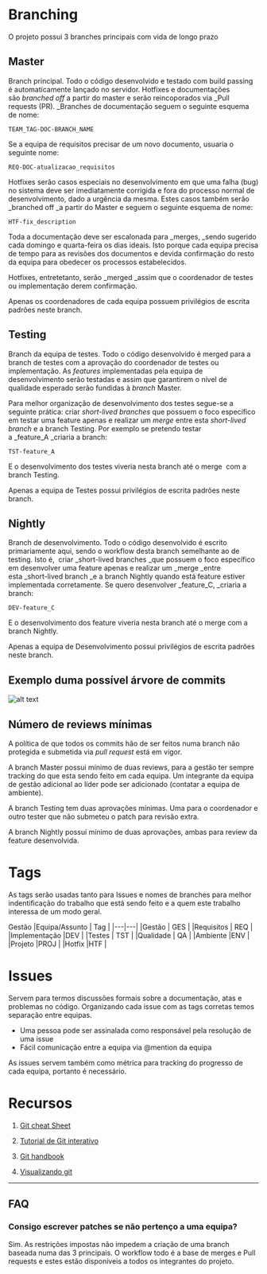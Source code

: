 # **Branching**  

O projeto possui 3 branches principais com vida de longo prazo

## **Master**

Branch principal. Todo o código desenvolvido e testado com build passing é automaticamente lançado no servidor. Hotfixes e documentações são _branched_ _off_ a partir do master e serão reincoporados via _Pull requests (PR). _Branches de documentação seguem o seguinte esquema de nome:

```TEAM_TAG-DOC-BRANCH_NAME```


Se a equipa de requisitos precisar de um novo documento, usuaria o seguinte nome:  

```REQ-DOC-atualizacao_requisitos```

Hotfixes serão casos especiais no desenvolvimento em que uma falha (bug) no sistema deve ser imediatamente corrigida e fora do processo normal de desenvolvimento, dado a urgência da mesma. Estes casos também serão _branched off _a partir do Master e seguem o seguinte esquema de nome:

```HTF-fix_description```

Toda a documentação deve ser escalonada para _merges, _sendo sugerido cada domingo e quarta-feira os dias ideais. Isto porque cada equipa precisa de tempo para as revisões dos documentos e devida confirmação do resto da equipa para obedecer os processos estabelecidos.

Hotfixes, entretetanto, serão _merged _assim que o coordenador de testes ou implementação derem confirmação.

Apenas os coordenadores de cada equipa possuem privilégios de escrita padrões neste branch.  

## **Testing**

Branch da equipa de testes. Todo o código desenvolvido é merged para a branch de testes com a aprovação do coordenador de testes ou implementação. As _features_ implementadas pela equipa de desenvolvimento serão testadas e assim que garantirem o nível de qualidade esperado serão fundidas à _branch_ Master. 

  

Para melhor organização de desenvolvimento dos testes segue-se a seguinte prática: criar _short-lived branches_ que possuem o foco específico em testar uma feature apenas e realizar um _merge_ entre esta _short-lived branch_ e a branch Testing. Por exemplo se pretendo testar a _feature_A _criaria a branch:

```TST-feature_A```

E o desenvolvimento dos testes viveria nesta branch até o merge  com a branch Testing.

  

Apenas a equipa de Testes possui privilégios de escrita padrões neste branch.

## **Nightly**

Branch de desenvolvimento. Todo o código desenvolvido é escrito primariamente aqui, sendo o workflow desta branch semelhante ao de testing. Isto é,  criar _short-lived branches _que possuem o foco específico em desenvolver uma feature apenas e realizar um _merge _entre esta _short-lived branch _e a branch Nightly quando está feature estiver implementada corretamente. Se quero desenvolver _feature_C, _criaria a branch:  

```DEV-feature_C```

E o desenvolvimento dos feature viveria nesta branch até o merge com a branch Nightly.

Apenas a equipa de Desenvolvimento possui privilégios de escrita padrões neste branch.

## Exemplo duma possível árvore de commits
![alt text](images/git_tree.png "Git tree")

## Número de reviews mínimas
A política de que todos os commits hão de ser feitos numa branch não protegida e submetida via _pull request_ está em vigor.

A branch Master possui mínimo de duas reviews, para a gestão ter sempre tracking do que esta sendo feito em cada equipa. Um integrante da equipa de gestão adicional ao líder pode ser adicionado (contatar a equipa de ambiente).

A branch Testing tem duas aprovações mínimas. Uma para o coordenador e outro tester que não submeteu o patch para revisão extra.

A branch Nightly possuí mínimo de duas aprovações, ambas para review da feature desenvolvida.

# **Tags**

As tags serão usadas tanto para Issues e nomes de branches para melhor indentificação do trabalho que está sendo feito e a quem este trabalho interessa de um modo geral.

Gestão
|Equipa/Assunto   | Tag  |
|---|---|
|Gestão   | GES  |
|Requisitos   | REQ  |
|Implementação   |DEV  |
|Testes   | TST  |
|Qualidade   | QA  |
|Ambiente   |ENV   |
|Projeto   |PROJ |
|Hotfix   |HTF   |  

# **Issues**

Servem para termos discussões formais sobre a documentação, atas e problemas no código. Organizando cada issue com as tags corretas temos separação entre equipas.

  

*   Uma pessoa pode ser assinalada como responsável pela resolução de uma issue
*   Fácil comunicação entre a equipa via @mention da equipa

As issues servem também como métrica para tracking do progresso de cada equipa, portanto é necessário.

  

# **Recursos**  

1.  [Git cheat Sheet  
    ](https://www.git-tower.com/blog/git-cheat-sheet/)
2.  [Tutorial de Git interativo](https://learngitbranching.js.org/)  
    
3.  [Git handbook](https://guides.github.com/introduction/git-handbook/)
4.  [Visualizando git](http://git-school.github.io/visualizing-git/)  
    

  
---

## **FAQ**  

### **Consigo escrever patches se não pertenço a uma equipa?**  

Sim. As restrições impostas não impedem a criação de uma branch baseada numa das 3 principais. O workflow todo é a base de merges e Pull requests e estes estão disponíveis a todos os integrantes do projeto.